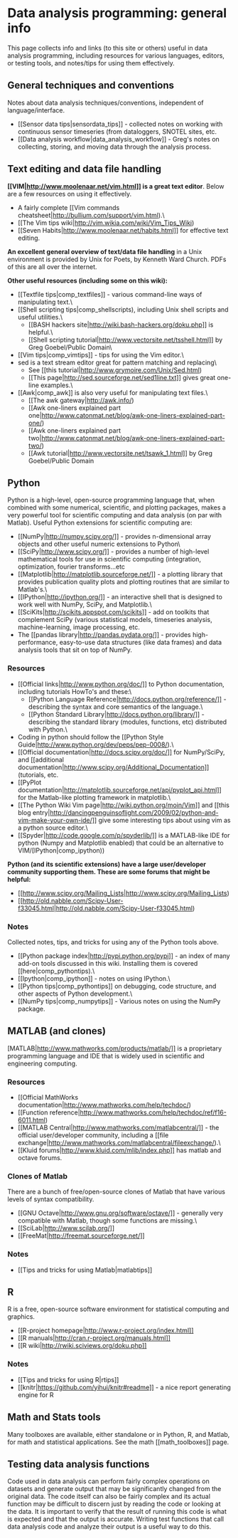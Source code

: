 # Data analysis programming: general info

This page collects info and links (to this site or others) useful in
data analysis programming, including resources for various languages,
editors, or testing tools, and notes/tips for using them effectively.

## General techniques and conventions

Notes about data analysis techniques/conventions, independent of
language/interface.

  * [[Sensor data tips|sensordata_tips]] - collected notes on working with continuous sensor timeseries (from dataloggers, SNOTEL sites, etc.
  * [[Data analysis workflow|data_analysis_workflow]] - Greg's notes on collecting, storing, and moving data through the analysis process.

## Text editing and data file handling

**[[VIM|http://www.moolenaar.net/vim.html]] is a great text editor**. Below are a few resources on using it effectively.

  * A fairly complete [[Vim commands cheatsheet|http://bullium.com/support/vim.html).\
  * [[The Vim tips wiki|http://vim.wikia.com/wiki/Vim_Tips_Wiki)
  * [[Seven Habits|http://www.moolenaar.net/habits.html]] for effective text editing.

**An excellent general overview of text/data file handling** in  a Unix environment is provided by Unix for Poets, by Kenneth Ward Church. PDFs of this are all over the internet.

**Other useful resources (including some on this wiki):**

  * [[Textfile tips|comp_textfiles]] - various command-line ways of manipulating text.\
  * [[Shell scripting tips|comp_shellscripts), including Unix shell scripts and useful utilities.\
    * [[BASH hackers site|http://wiki.bash-hackers.org/doku.php]] is helpful.\
    * [[Shell scripting tutorial|http://www.vectorsite.net/tsshell.html]] by Greg Goebel/Public Domain\
  * [[Vim tips|comp_vimtips]] - tips for using the Vim editor.\
  * sed is a text stream editor great for pattern matching and replacing\
    * See [[this tutorial|http://www.grymoire.com/Unix/Sed.html)
    * [[This page|http://sed.sourceforge.net/sed1line.txt]] gives great one-line examples.\
  * [[Awk|comp_awk]] is also very useful for manipulating text files.\
    * [[The awk gateway|http://awk.info/)
    * [[Awk one-liners explained part
one|http://www.catonmat.net/blog/awk-one-liners-explained-part-one/)
    * [[Awk one-liners explained part
two|http://www.catonmat.net/blog/awk-one-liners-explained-part-two/)
    * [[Awk
tutorial|http://www.vectorsite.net/tsawk_1.html]] by Greg Goebel/Public Domain

## Python

Python is a high-level, open-source programming language that, when
combined with some numerical, scientific, and plotting packages, makes a
very powerful tool for scientific computing and data analysis (on par
with Matlab). Useful Python extensions for scientific computing are:

 - [[NumPy|http://numpy.scipy.org/]] - provides n-dimensional array objects and other useful numeric extensions to Python\
 - [[SciPy|http://www.scipy.org/]] - provides a number of high-level mathematical tools for use in scientific computing (integration, optimization, fourier transforms...etc
 - [[Matplotlib|http://matplotlib.sourceforge.net/]] - a plotting library that provides publication quality plots and plotting routines that are similar to Matlab's.\
 - [[IPython|http://ipython.org/]] - an interactive shell that is designed to work well with NumPy, SciPy, and Matplotlib.\
 - [[SciKits|http://scikits.appspot.com/scikits]] - add on toolkits that complement SciPy (various statistical models, timeseries analysis, machine-learning, image processing, etc.
 - The [[pandas library|http://pandas.pydata.org/]] - provides high-performance, easy-to-use data structures (like data frames) and data analysis tools that sit on top of NumPy. 

### Resources

  * [[Official links|http://www.python.org/doc/]] to Python documentation, including tutorials HowTo's and these:\
    * [[Python Language Reference|http://docs.python.org/reference/]] - describing the syntax and core semantics of the language.\
    * [[Python Standard Library|http://docs.python.org/library/]] - describing the standard library (modules, functions, etc) distributed with Python.\
  * Coding in python should follow the [[Python Style Guide|http://www.python.org/dev/peps/pep-0008/).\
  * [[Official documentation|http://docs.scipy.org/doc/]] for NumPy/SciPy, and [[additional documentation|http://www.scipy.org/Additional_Documentation]] (tutorials, etc.
  * [[PyPlot documentation|http://matplotlib.sourceforge.net/api/pyplot_api.html]] for the Matlab-like plotting framework in matplotlib.\
  * [[The Python Wiki Vim page|http://wiki.python.org/moin/Vim]] and [[this blog
entry|http://dancingpenguinsoflight.com/2009/02/python-and-vim-make-your-own-ide/]] give some interesting tips about using vim as a python source editor.\
  * [[Spyder|http://code.google.com/p/spyderlib/]] is a MATLAB-like IDE for python (Numpy and Matplotlib enabled) that could be an alternative to VIM/[IPython|comp_ipython))

**Python (and its scientific extensions) have a large user/developer community supporting them. These are some forums that might be helpful:**

  * [[http://www.scipy.org/Mailing_Lists|http://www.scipy.org/Mailing_Lists)
  * [[http://old.nabble.com/Scipy-User-f33045.html|http://old.nabble.com/Scipy-User-f33045.html)

### Notes

Collected notes, tips, and tricks for using any of the Python tools
above.

  * [[Python package index|http://pypi.python.org/pypi]] - an index of many add-on tools discussed in this wiki. Installing them is covered [[here|comp_pythontips).\
  * [[Ipython|comp_ipython]] - notes on using IPython.\
  * [[Python tips|comp_pythontips]] on debugging, code structure, and other aspects of Python development.\
  * [[NumPy tips|comp_numpytips]] - Various notes on using the NumPy package.

## MATLAB (and clones)

[MATLAB|http://www.mathworks.com/products/matlab/]] is a
proprietary programming language and IDE that is widely used in
scientific and engineering computing.

### Resources

  * [[Official MathWorks documentation|http://www.mathworks.com/help/techdoc/)
  * [[Function reference|http://www.mathworks.com/help/techdoc/ref/f16-6011.html)
  * [[MATLAB Central|http://www.mathworks.com/matlabcentral/]] - the official user/developer community, including a [[file
exchange|http://www.mathworks.com/matlabcentral/fileexchange/).\
  * [[Kluid forums|http://www.kluid.com/mlib/index.php]] has matlab and octave forums.

### Clones of Matlab

There are a bunch of free/open-source clones of Matlab that have various
levels of syntax compatibility.

  * [[GNU Octave|http://www.gnu.org/software/octave/]] - generally very compatible with Matlab, though some functions are missing.\
  * [[SciLab|http://www.scilab.org/]]
  * [[FreeMat|http://freemat.sourceforge.net/]]

### Notes

  * [[Tips and tricks for using Matlab|matlabtips]]

## R

R is a free, open-source software environment for statistical computing
and graphics.

  * [[R-project homepage|http://www.r-project.org/index.html]]
  * [[R manuals|http://cran.r-project.org/manuals.html]]
  * [[R wiki|http://rwiki.sciviews.org/doku.php]]

### Notes

  * [[Tips and tricks for using R|rtips]]
  * [[knitr|https://github.com/yihui/knitr#readme]] - a nice report generating engine for R

## Math and Stats tools

Many toolboxes are available, either standalone or in Python, R, and
Matlab, for math and statistical applications. See the math [[math_toolboxes]] page.

## Testing data analysis functions

Code used in data analysis can perform fairly complex operations on
datasets and generate output that may be significantly changed from the
original data. The code itself can also be fairly complex and its actual
function may be difficult to discern just by reading the code or looking
at the data. It is important to verify that the result of running this
code is what is expected and that the output is accurate. Writing test
functions that call data analysis code and analyze their output is a
useful way to do this.
